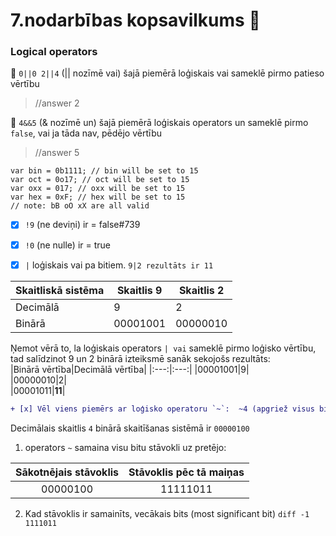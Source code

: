 # 7.nodarbības kopsavilkums :pushpin:

### Logical operators  
🤯 `0||0 2||4` (|| nozīmē vai) šajā piemērā loģiskais vai sameklē pirmo patieso vērtību  
> //answer 2  

🤯 `4&&5` (& nozīmē un) šajā piemērā loģiskais operators un sameklē pirmo `false`, vai ja tāda nav, pēdējo vērtību  
> //answer 5  

```  
var bin = 0b1111; // bin will be set to 15  
var oct = 0o17; // oct will be set to 15  
var oxx = 017; // oxx will be set to 15  
var hex = 0xF; // hex will be set to 15  
// note: bB oO xX are all valid  
```  
- [x] `!9` (ne deviņi) ir = false#739
- [x] `!0` (ne nulle) ir = true  
- [x] `|` loģiskais vai pa bitiem. `9|2 rezultāts ir 11`  

 
 |Skaitliskā sistēma|Skaitlis 9|Skaitlis 2|  
 |-|-|-|  
 |Decimālā|9|2|  
 |Binārā|00001001|00000010|  

 Ņemot vērā to, la loģiskais operators `| vai` sameklē pirmo loģisko vērtību, tad salīdzinot 9 un 2 binārā izteiksmē sanāk sekojošs rezultāts:  
 |Binārā vērtība|Decimālā vērtība|
 |:---:|:---:|
 |00001001|9|  
 |00000010|2|  
 |00001011|**11**|  
 ```diff  
 + [x] Vēl viens piemērs ar loģisko operatoru `~`:  ~4 (apgriež visus bitus uz pretējo stāvokli) ir = -5. Kā tas veidojas?  
 ```  
 Decimālais skaitlis `4` binārā skaitīšanas sistēmā ir `00000100`  
 1. operators `~` samaina visu bitu stāvokli uz pretējo:  
 
 |Sākotnējais stāvoklis|Stāvoklis pēc tā maiņas|  
 |:---:|:---:|    
 |00000100|11111011|   
 
2. Kad stāvoklis ir samainīts, vecākais bits (most significant bit) ```diff -1  1111011```  
 

